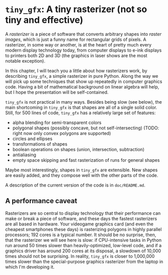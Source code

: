 # `tiny_gfx`: A tiny rasterizer (not so tiny and effective)

A *rasterizer* is a piece of software that converts arbitrary shapes
into *raster images*, which is just a funny name for rectangular grids
of pixels. A rasterizer, in some way or another, is at the heart of
pretty much every modern display technology today, from computer
displays to e-ink displays to printers both 2D and 3D (the graphics in
laser shows are the most notable exception).

In this chapter, I will teach you a little about how rasterizers work,
by describing `tiny_gfx`, a simple rasterizer in pure Python. Along
the way we will pick up some techniques that show up repeatedly in
computer graphics code. Having a bit of mathematical background on
linear algebra will help, but I hope the presentation will be
self-contained.

`tiny_gfx` is not practical in many ways. Besides being slow (see
below), the main shortcoming in `tiny_gfx` is that shapes are all of a
single solid color. Still, for 500 lines of code, `tiny_gfx` has a
relatively large set of features:

- alpha blending for semi-transparent colors
- polygonal shapes (possibly concave, but not self-intersecting)
  (TODO: right now only convex polygons are supported)
- circles and ellipses
- transformations of shapes
- boolean operations on shapes (union, intersection, subtraction)
- antialiasing
- empty space skipping and fast rasterization of runs for general
  shapes

Maybe most interestingly, shapes in `tiny_gfx` are extensible. New
shapes are easily added, and they compose well with the other parts of
the code.

A description of the current version of the code is in `doc/README.md`.

## A performance caveat

Rasterizers are so central to display technology that their
performance can make or break a piece of software, and these days the
fastest rasterizers are all based in hardware. Your videogame graphics
card (and even the cheapest smartphones these days) is rasterizing
polygons in highly parallel processors; 192 cores is a typical
number. It should be no surprise, then, that the rasterizer we will
see here is slow: if CPU-intensive tasks in Python run around 50 times
slower than heavily-optimized, low-level code, and if a graphics
driver has around 200 cores at its disposal, a slowdown of 10,000
times should not be surprising. In reality, `tiny_gfx` is closer to
1,000,000 times slower than the special-purpose graphics rasterizer
from the laptop in which I'm developing it.
